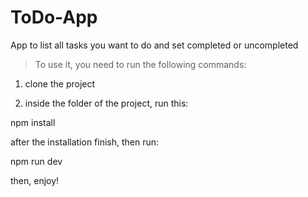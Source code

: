 # ToDo-App

App to list all tasks you want to do and set completed or uncompleted

> To use it, you need to run the following commands: 

1. clone the project

2. inside the folder of the project, run this: 

npm install 

after the installation finish, then run:

npm run dev

then, enjoy!
